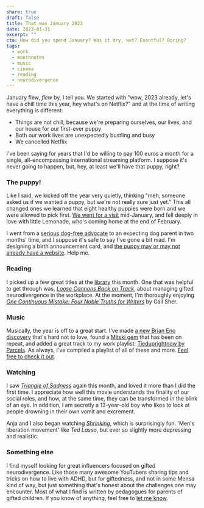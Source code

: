 ```yaml
---
share: true
draft: false
title: That was January 2023
date: 2023-01-31
excerpt: ""
cta: How did you spend January? Was it dry, wet? Eventful? Boring?
tags:
  - work
  - monthnotes
  - music
  - cinema
  - reading
  - neurodivergence
---
```


January flew, _flew_ by, I tell you. We started with "wow, 2023 already, let's have a chill time this year, hey what's on Netflix?" and at the time of writing everything is different:

- Things are not chill, because we're preparing ourselves, our lives, and our house for our first-ever puppy
- Both our work lives are unexpectedly bustling and busy
- We cancelled Netflix

I've been saying for years that I'd be willing to pay 100 euros a month for a single, all-encompassing international streaming platform. I suppose it's never going to happen, but, hey, at least we'll have that puppy, right?

### The puppy!
Like I said, we kicked off the year very quietly, thinking "meh, someone asked us if we wanted a puppy, but we're not really sure just yet." This all changed ones we learned that eight healthy puppies were born and we were allowed to pick first. [We went for a visit](/2023/01/15/sneak-preview/) mid-January, and fell deeply in love with little Lemonade, who's coming home at the end of February.

I went from a [serious dog-free advocate](https://www.reddit.com/r/Dogfree/) to an expecting dog parent in two months' time, and I suppose it's safe to say I've gone a bit mad. I'm designing a birth announcement card, and [the puppy may or may not already have a website](https://lemonade.waleson.us/). Help me.

### Reading
I picked up a few great titles at the [library](https://www.oba.nl/openingstijden/detail.199270.html/oba-oosterdok/) this month. One that was helpful to get through was, [_Loose Cannons Back on Track_](https://www.goodreads.com/en/book/show/15733923), about managing gifted neurodivergence in the workplace. At the moment, I'm thoroughly enjoying [_One Continuous Mistake: Four Noble Truths for Writers_](https://www.goodreads.com/en/book/show/321863.One_Continuous_Mistake) by Gail Sher.

### Music
Musically, the year is off to a great start. I've made [a new Brian Eno discovery](https://www.youtube.com/watch?v=-INeMspNSQ0) that's hard not to love, found a [Mitski gem](https://www.youtube.com/watch?v=UMJm_97QXHA) that has been on repeat, and added a great track to my work playlist: [Tieduprightnow by Parcels](https://www.youtube.com/watch?v=_2qsU8FGU_E). As always, I've compiled a playlist of all of these and more. [Feel free to check it out](https://open.spotify.com/playlist/6Xlr2LlyTQuCdgWd46KNUI?si=980c41a80e134089).

### Watching 
I saw [_Triangle of Sadness_](https://www.imdb.com/title/tt7322224/) again this month, and loved it more than I did the first time. I appreciate how well this movie understands the finality of our social roles, and how, at the same time, they can be transformed in the blink of an eye. In addition, I am secretly a 13-year-old boy who likes to look at people drowning in their own vomit and excrement.

Anja and I also began watching [_Shrinking_](https://www.imdb.com/title/tt15677150/), which is surprisingly fun. 'Men's liberation movement' like _Ted Lasso_, but ever so slightly more depressing and realistic.


### Something else
I find myself looking for great influencers focused on gifted neurodivergence. Like those many awesome YouTubers sharing tips and tricks on how to live with ADHD, but for giftedness, and not in some Mensa kind of way, but just something that's honest about the challenges one may encounter. Most of what I find is written by pedagogues for parents of gifted children. If you know of anything, feel free to [let me know](/hello).